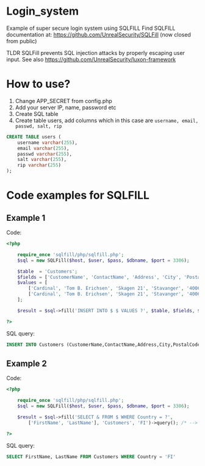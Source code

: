 # Login_system
Example of super secure login system using SQLFILL
Find SQLFILL documentation at: https://github.com/UnrealSecurity/SQLFill (now closed from public)

TLDR
SQLFill prevents SQL injection attacks by properly escaping user input.
See also https://github.com/UnrealSecurity/luxon-framework

# How to use? 
1. Change APP_SECRET from config.php
2. Add your server IP, name, password etc
3. Create SQL table
4. Create table users, add columns which in this case are ```username, email, passwd, salt, rip```

```sql
CREATE TABLE users (
    username varchar(255),
    email varchar(255),
    passwd varchar(255),
    salt varchar(255),
    rip varchar(255)
);
```

# Code examples for SQLFILL
## Example 1
Code:
```php
<?php

    require_once 'sqlfill/php/sqlfill.php';
    $sql = new SQLFill($host, $user, $pass, $dbname, $port = 3306);

    $table  = 'Customers';
    $fields = ['CustomerName', 'ContactName', 'Address', 'City', 'PostalCode', 'Country'];
    $values = [
        ['Cardinal', 'Tom B. Erichsen', 'Skagen 21', 'Stavanger', '4006', 'Norway'],
        ['Cardinal', 'Tom B. Erichsen', 'Skagen 21', 'Stavanger', '4006', 'Norway']
    ];

    $result = $sql->fill('INSERT INTO $ $ VALUES ?', $table, $fields, $values)->query(); /* --> SQLFillResult */

?>
```
SQL query:
```sql
INSERT INTO Customers (CustomerName,ContactName,Address,City,PostalCode,Country) VALUES ('Cardinal','Tom B. Erichsen','Skagen 21','Stavanger','4006','Norway'),('Cardinal','Tom B. Erichsen','Skagen 21','Stavanger','4006','Norway')
```

## Example 2
Code:
```php
<?php

    require_once 'sqlfill/php/sqlfill.php';
    $sql = new SQLFill($host, $user, $pass, $dbname, $port = 3306);

    $result = $sql->fill('SELECT & FROM $ WHERE Country = ?', 
        ['FirstName', 'LastName'], 'Customers', 'FI')->query(); /* --> SQLFillResult */

?>
```
SQL query:
```sql
SELECT FirstName, LastName FROM Customers WHERE Country = 'FI'
```
